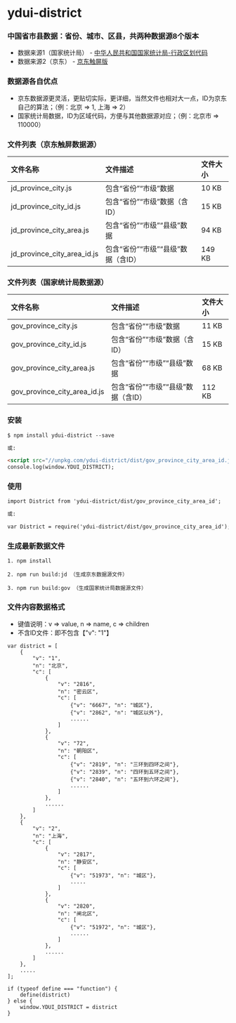 # ydui-district

### 中国省市县数据：省份、城市、区县，共两种数据源8个版本
*   数据来源1（国家统计局） - [中华人民共和国国家统计局-行政区划代码](http://www.stats.gov.cn/tjsj/tjbz/xzqhdm/)
*   数据来源2（京东） - [京东触屏版](https://p.m.jd.com/norder/address.action)

### 数据源各自优点
*   京东数据源更灵活，更贴切实际，更详细，当然文件也相对大一点，ID为京东自己的算法；（例：北京 => 1, 上海 => 2）
*   国家统计局数据，ID为区域代码，方便与其他数据源对应；（例：北京市 => 110000）

### 文件列表（京东触屏数据源）
|文件名称|文件描述|文件大小|
|:------|:------|:-----|
| jd_province_city.js | 包含“省份”“市级”数据 | 10 KB |
| jd_province_city_id.js | 包含“省份”“市级”数据（含ID） | 15 KB |
| jd_province_city_area.js | 包含“省份”“市级”“县级”数据 | 94 KB |
| jd_province_city_area_id.js | 包含“省份”“市级”“县级”数据（含ID） | 149 KB |

### 文件列表（国家统计局数据源）
|文件名称|文件描述|文件大小|
|:------|:------|:-----|
| gov_province_city.js | 包含“省份”“市级”数据 | 11 KB |
| gov_province_city_id.js | 包含“省份”“市级”数据（含ID） | 15 KB |
| gov_province_city_area.js | 包含“省份”“市级”“县级”数据 | 68 KB |
| gov_province_city_area_id.js | 包含“省份”“市级”“县级”数据（含ID） | 112 KB |

### 安装
```html
$ npm install ydui-district --save

或: 

<script src="//unpkg.com/ydui-district/dist/gov_province_city_area_id.js"/></script>
console.log(window.YDUI_DISTRICT);
```

### 使用
```html
import District from 'ydui-district/dist/gov_province_city_area_id';

或: 

var District = require('ydui-district/dist/gov_province_city_area_id');
```

### 生成最新数据文件
```shell
1. npm install

2. npm run build:jd （生成京东数据源文件）

3. npm run build:gov （生成国家统计局数据源文件）
```

### 文件内容数据格式
*   键值说明：v => value, n => name, c => children 
*   不含ID文件：即不包含【"v": "1"】 

```shell
var district = [
    {
        "v": "1",
        "n": "北京",
        "c": [
            {
                "v": "2816",
                "n": "密云区",
                "c": [
                    {"v": "6667", "n": "城区"},
                    {"v": "2862", "n": "城区以外"},
                    ......
                ]
            },
            {
                "v": "72",
                "n": "朝阳区",
                "c": [
                    {"v": "2819", "n": "三环到四环之间"},
                    {"v": "2839", "n": "四环到五环之间"},
                    {"v": "2840", "n": "五环到六环之间"},
                    ......
                ]
            },
            ......
        ]
    },
    {
        "v": "2",
        "n": "上海",
        "c": [
            {
                "v": "2817",
                "n": "静安区",
                "c": [
                    {"v": "51973", "n": "城区"},
                    .....
                ]
            },
            {
                "v": "2820",
                "n": "闸北区",
                "c": [
                    {"v": "51972", "n": "城区"},
                    ......
                ]
            },
            ......
        ]
    },
    .....
];

if (typeof define === "function") {
    define(district)
} else {
    window.YDUI_DISTRICT = district
}
```
